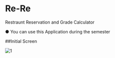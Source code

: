 # Re-Re
Restraunt Reservation and Grade Calculator

● You can use this Application during the semester

##Initial Screen

![1](https://user-images.githubusercontent.com/73449937/136382968-a97c13e3-0398-426c-ae34-952a49edc4d5.PNG)

